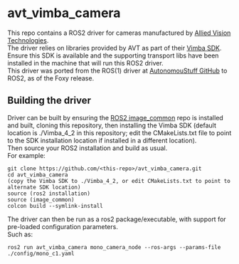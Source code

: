 # avt_vimba_camera

This repo contains a ROS2 driver for cameras manufactured by [Allied Vision Technologies](https://www.alliedvision.com).  
The driver relies on libraries provided by AVT as part of their [Vimba SDK](https://www.alliedvision.com/en/products/software.html).  Ensure this SDK is available and the supporting transport libs have been installed in the machine that will run this ROS2 driver.  
This driver was ported from the ROS(1) driver at [AutonomouStuff GitHub](https://github.com/astuff/avt_vimba_camera) to ROS2, as of the Foxy release.

## Building the driver

Driver can be built by ensuring the [ROS2 image_common](https://github.com/ros-perception/image_common/tree/ros2) 
repo is installed and built, cloning this repository, then installing the Vimba SDK (default location is ./Vimba_4_2 in this repository; edit the CMakeLists.txt file to point to the SDK installation
location if installed in a different location).  
Then source your ROS2 installation and build as usual.  
For example:
```
git clone https://github.com/<this-repo>/avt_vimba_camera.git
cd avt_vimba_camera
(copy the Vimba SDK to ./Vimba_4_2, or edit CMakeLists.txt to point to alternate SDK location)
source (ros2 installation)
source (image_common)
colcon build --symlink-install
```

The driver can then be run as a ros2 package/executable, with support for pre-loaded configuration parameters.  
Such as:
```
ros2 run avt_vimba_camera mono_camera_node --ros-args --params-file ./config/mono_c1.yaml
```

